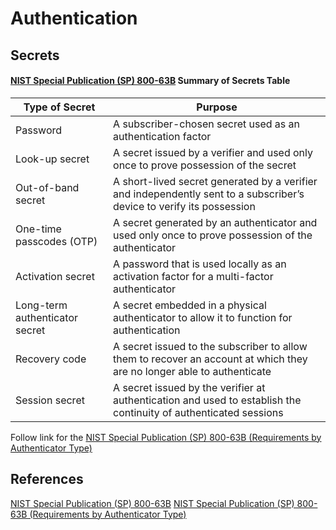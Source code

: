 # Authentication


## Secrets 

#### [NIST Special Publication (SP) 800-63B](https://pages.nist.gov/800-63-4/sp800-63b.html) Summary of Secrets Table

| Type of Secret | Purpose |
| --- | --- | 
| Password                       | A subscriber-chosen secret used as an authentication factor |
| Look-up secret                 | A secret issued by a verifier and used only once to prove possession of the secret                                     | 
| Out-of-band secret             | A short-lived secret generated by a verifier and independently sent to a subscriber’s device to verify its possession  |
| One-time passcodes (OTP)       | A secret generated by an authenticator and used only once to prove possession of the authenticator                     |
| Activation secret              | A password that is used locally as an activation factor for a multi-factor authenticator                               |
| Long-term authenticator secret | A secret embedded in a physical authenticator to allow it to function for authentication                               |
| Recovery code                  | A secret issued to the subscriber to allow them to recover an account at which they are no longer able to authenticate | 
| Session secret                 | A secret issued by the verifier at authentication and used to establish the continuity of authenticated sessions       |
Follow link for the [NIST Special Publication (SP) 800-63B (Requirements by Authenticator Type)](https://pages.nist.gov/800-63-4/sp800-63b.html#reqauthtype)
## References

[NIST Special Publication (SP) 800-63B](https://pages.nist.gov/800-63-4/sp800-63b.html)
[NIST Special Publication (SP) 800-63B (Requirements by Authenticator Type)](https://pages.nist.gov/800-63-4/sp800-63b.html#reqauthtype)